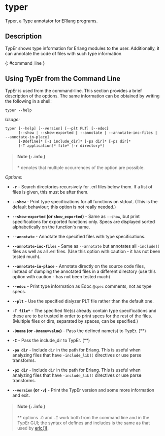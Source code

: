 <!--
%CopyrightBegin%

Copyright Ericsson AB 2023-2024. All Rights Reserved.

Licensed under the Apache License, Version 2.0 (the "License");
you may not use this file except in compliance with the License.
You may obtain a copy of the License at

    http://www.apache.org/licenses/LICENSE-2.0

Unless required by applicable law or agreed to in writing, software
distributed under the License is distributed on an "AS IS" BASIS,
WITHOUT WARRANTIES OR CONDITIONS OF ANY KIND, either express or implied.
See the License for the specific language governing permissions and
limitations under the License.

%CopyrightEnd%
-->
# typer

Typer, a Type annotator for ERlang programs.

## Description

TypEr shows type information for Erlang modules to the user. Additionally, it
can annotate the code of files with such type information.

[](){: #command_line }

## Using TypEr from the Command Line

TypEr is used from the command-line. This section provides a brief description
of the options. The same information can be obtained by writing the following in
a shell:

```text
typer --help
```

_Usage:_

```text
typer [--help] [--version] [--plt PLT] [--edoc]
      [--show | --show-exported | --annotate | --annotate-inc-files | --annotate-in-place]
      [-Ddefine]* [-I include_dir]* [-pa dir]* [-pz dir]*
      [-T application]* file* [-r directory*]
```

> #### Note {: .info }
>
> \* denotes that multiple occurrences of the option are possible.

_Options:_

- **`-r`** - Search directories recursively for .erl files below them. If a list
  of files is given, this must be after them.

- **`--show`** - Print type specifications for all functions on stdout. (This is
  the default behaviour; this option is not really needed.)

- **`--show-exported` (or `show_exported`)** - Same as `--show`, but print
  specifications for exported functions only. Specs are displayed sorted
  alphabetically on the function's name.

- **`--annotate`** - Annotate the specified files with type specifications.

- **`--annotate-inc-files`** - Same as `--annotate` but annotates all
  `-include()` files as well as all .erl files. (Use this option with caution -
  it has not been tested much).

- **`--annotate-in-place`** - Annotate directly on the source code files,
  instead of dumping the annotated files in a different directory (use this
  option with caution - has not been tested much)

- **`--edoc`** - Print type information as Edoc `@spec` comments, not as type
  specs.

- **`--plt`** - Use the specified dialyzer PLT file rather than the default one.

- **`-T file*`** - The specified file(s) already contain type specifications and
  these are to be trusted in order to print specs for the rest of the files.
  (Multiple files or dirs, separated by spaces, can be specified.)

- **`-Dname` (or `-Dname=value`)** - Pass the defined name(s) to TypEr. (\*\*)

- **`-I`** - Pass the include_dir to TypEr. (\*\*)

- **`-pa dir`** - Include `dir` in the path for Erlang. This is useful when
  analyzing files that have `-include_lib()` directives or use parse transforms.

- **`-pz dir`** - Include `dir` in the path for Erlang. This is useful when
  analyzing files that have `-include_lib()` directives or use parse transforms.

- **`--version` (or `-v`)** - Print the TypEr version and some more information
  and exit.

> #### Note {: .info }
>
> \*\* options `-D` and `-I` work both from the command line and in the TypEr
> GUI; the syntax of defines and includes is the same as that used by
> [erlc(1)](`e:erts:erlc_cmd.md`).
